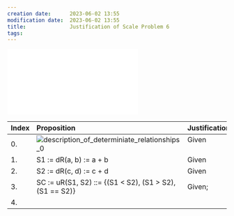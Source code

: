 ```yaml
---
creation date:		2023-06-02 13:55
modification date:	2023-06-02 13:55
title: 				Justification of Scale Problem 6
tags:
---
```

![Logic for Non-deterministic Computation](Logic%20for%20Non-deterministic%20Computation.md)


| Index    | Proposition                                                   | Justification        | Comments |
|:-------- |:------------------------------------------------------------- |:-------------------- |:-------- |
| 0.       | ![description_of_determiniate_relationships_0](description_of_determiniate_relationships_0.svg)          | Given<div><br></div> |          |
| 1.&nbsp; | S1 := dR(a, b) := a + b                                       | Given                |          |
| 2.&nbsp; | S2 := dR(c, d) := c + d                                       | Given                |          |
| 3.&nbsp; | SC := uR(S1, S2) ::= {(S1 &lt; S2), (S1 &gt; S2), (S1 == S2)} | Given;               |          |
| 4.&nbsp; |                                                               |                      |          |
